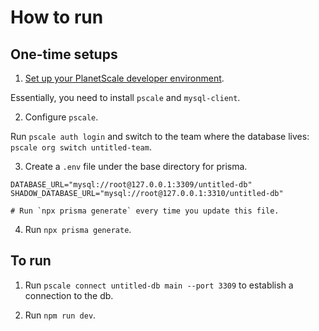 # How to run

## One-time setups

1. [Set up your PlanetScale developer environment](https://docs.planetscale.com/reference/planetscale-environment-setup).

Essentially, you need to install `pscale` and `mysql-client`.

2. Configure `pscale`.

Run `pscale auth login` and switch to the team where the database lives: `pscale org switch untitled-team`.

3. Create a `.env` file under the base directory for prisma.

```
DATABASE_URL="mysql://root@127.0.0.1:3309/untitled-db"
SHADOW_DATABASE_URL="mysql://root@127.0.0.1:3310/untitled-db"

# Run `npx prisma generate` every time you update this file.
```

4. Run `npx prisma generate`.

## To run

1. Run `pscale connect untitled-db main --port 3309` to establish a connection to the db.

2. Run `npm run dev`.
